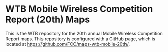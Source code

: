# WTB Mobile Wireless Competition Report (20th) Maps

This is the WTB repository for the 20th annual Mobile Wireless Competition Report maps. This repository is configured with a GitHub page, which is located at https://github.com/FCC/maps-wtb-mobile-20th/.
